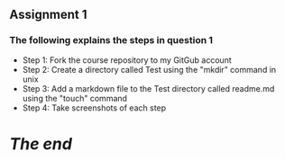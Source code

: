 ## Assignment 1

### The following explains the steps in question 1

* Step 1: Fork the course repository to my GitGub account
* Step 2: Create a directory called Test using the "mkdir" command in unix
* Step 3: Add a markdown file to the Test directory called readme.md using the "touch" command
* Step 4: Take screenshots of each step

# *The end* #

